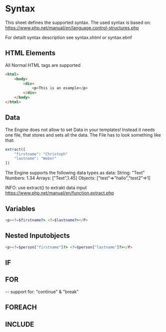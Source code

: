 # Syntax
This sheet defines the supported syntax. The used syntax is based on: https://www.php.net/manual/en/language.control-structures.php

For detailt syntax description see syntax.xhtml or syntax.ebnf

## HTML Elements
All Normal HTML tags are supported

```html
<html>
    <body>
        <div>
            <p>This is an example</p>
        </div>
    </body>
</html>
```

## Data
The Engine does not allow to set Data in your templates! Instead it needs one file, that stores and sets all the data. The File has to look something like that:

```php
extract([
    "firstname": "Christoph"
    "lastname": "Weber"
])
```

The Engine supports the following data types as data:
    String: "Text"
    Numbers: 1.34
    Arrays: ["Text",1.45]
    Objects: ["test"=>"hallo","test2"=>1]

INFO: use extract() to extrakt data input https://www.php.net/manual/en/function.extract.php

## Variables
```php
<p><?=$firstname?> <?=$lastname?></P>
```

## Nested Inputobjects
```php
<p><?=$person["firstname"]?> <?=$person["lastname"]?></P>
```

## IF


## FOR

-- support for: "continue" & "break"

## FOREACH

## INCLUDE


## 




